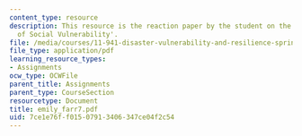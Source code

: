 ```yaml
---
content_type: resource
description: This resource is the reaction paper by the student on the topic 'Patterns
  of Social Vulnerability'.
file: /media/courses/11-941-disaster-vulnerability-and-resilience-spring-2005/7ce1e76ff01507913406347ce04f2c54_emily_farr7.pdf
file_type: application/pdf
learning_resource_types:
- Assignments
ocw_type: OCWFile
parent_title: Assignments
parent_type: CourseSection
resourcetype: Document
title: emily_farr7.pdf
uid: 7ce1e76f-f015-0791-3406-347ce04f2c54
---
```

